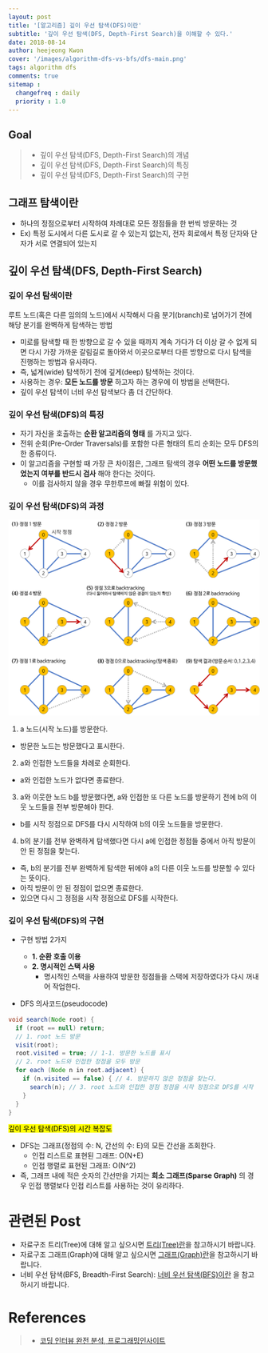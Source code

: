 ```yaml
---
layout: post
title: '[알고리즘] 깊이 우선 탐색(DFS)이란'
subtitle: '깊이 우선 탐색(DFS, Depth-First Search)을 이해할 수 있다.'
date: 2018-08-14
author: heejeong Kwon
cover: '/images/algorithm-dfs-vs-bfs/dfs-main.png'
tags: algorithm dfs
comments: true
sitemap :
  changefreq : daily
  priority : 1.0
---
```



## Goal
> - 깊이 우선 탐색(DFS, Depth-First Search)의 개념
> - 깊이 우선 탐색(DFS, Depth-First Search)의 특징
> - 깊이 우선 탐색(DFS, Depth-First Search)의 구현


## 그래프 탐색이란
* 하나의 정점으로부터 시작하여 차례대로 모든 정점들을 한 번씩 방문하는 것
* Ex) 특정 도시에서 다른 도시로 갈 수 있는지 없는지, 전자 회로에서 특정 단자와 단자가 서로 연결되어 있는지

## 깊이 우선 탐색(DFS, Depth-First Search)
### 깊이 우선 탐색이란
루트 노드(혹은 다른 임의의 노드)에서 시작해서 다음 분기(branch)로 넘어가기 전에 해당 분기를 완벽하게 탐색하는 방법
* 미로를 탐색할 때 한 방향으로 갈 수 있을 때까지 계속 가다가 더 이상 갈 수 없게 되면 다시 가장 가까운 갈림길로 돌아와서 이곳으로부터 다른 방향으로 다시 탐색을 진행하는 방법과 유사하다.
* 즉, 넓게(wide) 탐색하기 전에 깊게(deep) 탐색하는 것이다.
* 사용하는 경우: **모든 노드를 방문** 하고자 하는 경우에 이 방법을 선택한다.
* 깊이 우선 탐색이 너비 우선 탐색보다 좀 더 간단하다.

### 깊이 우선 탐색(DFS)의 특징
* 자기 자신을 호출하는 **순환 알고리즘의 형태** 를 가지고 있다.
* 전위 순회(Pre-Order Traversals)를 포함한 다른 형태의 트리 순회는 모두 DFS의 한 종류이다.
* 이 알고리즘을 구현할 때 가장 큰 차이점은, 그래프 탐색의 경우 **어떤 노드를 방문했었는지 여부를 반드시 검사** 해야 한다는 것이다.
  * 이를 검사하지 않을 경우 무한루프에 빠질 위험이 있다.

### 깊이 우선 탐색(DFS)의 과정
![](/images/algorithm-dfs-vs-bfs/dfs-example.png)
1. a 노드(시작 노드)를 방문한다.
  * 방문한 노드는 방문했다고 표시한다.
2. a와 인접한 노드들을 차례로 순회한다.
  * a와 인접한 노드가 없다면 종료한다.
3. a와 이웃한 노드 b를 방문했다면, a와 인접한 또 다른 노드를 방문하기 전에 b의 이웃 노드들을 전부 방문해야 한다.
  * b를 시작 정점으로 DFS를 다시 시작하여 b의 이웃 노드들을 방문한다.
4. b의 분기를 전부 완벽하게 탐색했다면 다시 a에 인접한 정점들 중에서 아직 방문이 안 된 정점을 찾는다.
  * 즉, b의 분기를 전부 완벽하게 탐색한 뒤에야 a의 다른 이웃 노드를 방문할 수 있다는 뜻이다.
  * 아직 방문이 안 된 정점이 없으면 종료한다.
  * 있으면 다시 그 정점을 시작 정점으로 DFS를 시작한다.

### 깊이 우선 탐색(DFS)의 구현
* 구현 방법 2가지
  * **1. 순환 호출 이용**
    <!-- * 해당 글에서는 이 방법으로 구현한다. -->
  * **2. 명시적인 스택 사용**
    * 명시적인 스택을 사용하여 방문한 정점들을 스택에 저장하였다가 다시 꺼내어 작업한다.

* DFS 의사코드(pseudocode)

```java
void search(Node root) {
  if (root == null) return;
  // 1. root 노드 방문
  visit(root);
  root.visited = true; // 1-1. 방문한 노드를 표시
  // 2. root 노드와 인접한 정점을 모두 방문
  for each (Node n in root.adjacent) {
    if (n.visited == false) { // 4. 방문하지 않은 정점을 찾는다.
      search(n); // 3. root 노드와 인접한 정점 정점을 시작 정점으로 DFS를 시작
    }
  }
}
```

<!-- * **순환 호출을 이용한 DFS 구현** (c 언어)
```java
typedef struct GraphNode {
    int vertex; // 정점
    struct GraphNode * link;
} GraphNode;
typedef struct GraphType {
    int n; // 정점의 개수
    GraphNode * adj_list[MAX_VERTICES];
} GraphType;
```
~~~java
void dfs(GraphType *graph, int v) {
    /* 인접 행렬로 표현된 그래프일 때, */
    int root;
    visited[v] = TRUE; // 1-1. 정점 v의 방문 표시
    printf("%d", v); // 1. 방문한 정점 출력
    // 2. root 노드와 인접한 정점을 모두 방문
    for(root = 0; root < graph->n; w++) {
      // 4. 방문하지 않은 정점을 찾는다.
      if(graph->adj_list[v][root] && !visited[root]) {
        dfs(graph, root); // 3. root 노드와 인접한 정점 정점을 시작 정점으로 DFS를 시작
      }
    }

    /* 인접 리스트로 표현된 그래프일 때, */
    GraphNode * root;
    visited[v] = TRUE; // 1-1. 정점 v의 방문 표시
    printf("%d", v); // 1. 방문한 정점 출력
    // 2. root 노드와 인접한 정점을 모두 방문
    for(root = graph->adf_list[v]; root; root = root->link) {
      // 4. 방문하지 않은 정점을 찾는다.
      if(!visited[root->vertex]) {
        dfs(graph, root->vertex); // 3. root 노드와 인접한 정점 정점을 시작 정점으로 DFS를 시작
      }
    }
}
~~~ -->

<mark>깊이 우선 탐색(DFS)의 시간 복잡도</mark>
* DFS는 그래프(정점의 수: N, 간선의 수: E)의 모든 간선을 조회한다.
  * 인접 리스트로 표현된 그래프: O(N+E)
  * 인접 행렬로 표현된 그래프: O(N^2)
* 즉, 그래프 내에 적은 숫자의 간선만을 가지는 **희소 그래프(Sparse Graph)** 의 경우 인접 행렬보다 인접 리스트를 사용하는 것이 유리하다.


# 관련된 Post
* 자료구조 트리(Tree)에 대해 알고 싶으시면 [트리(Tree)란](https://gmlwjd9405.github.io/2018/08/12/data-structure-tree.html)을 참고하시기 바랍니다.
* 자료구조 그래프(Graph)에 대해 알고 싶으시면 [그래프(Graph)란](https://gmlwjd9405.github.io/2018/08/13/data-structure-graph.html)을 참고하시기 바랍니다.
* 너비 우선 탐색(BFS, Breadth-First Search): [너비 우선 탐색(BFS)이란](https://gmlwjd9405.github.io/2018/08/15/algorithm-bfs.html) 을 참고하시기 바랍니다.

# References
> - [코딩 인터뷰 완전 분석, 프로그래밍인사이트](https://www.kyobobook.co.kr/product/detailViewKor.laf?mallGb=KOR&ejkGb=KOR&barcode=9788966263080)
